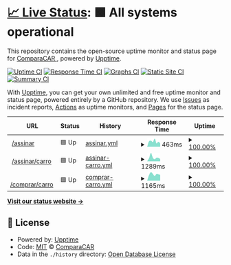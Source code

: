 # [📈 Live Status](https://Comparacar.github.io/uptime): <!--live status--> **🟩 All systems operational**

This repository contains the open-source uptime monitor and status page for [ComparaCAR ](https://comparacar.com.br), powered by [Upptime](https://github.com/upptime/upptime).

[![Uptime CI](https://github.com/Comparacar/uptime/workflows/Uptime%20CI/badge.svg)](https://github.com/Comparacar/uptime/actions?query=workflow%3A%22Uptime+CI%22)
[![Response Time CI](https://github.com/Comparacar/uptime/workflows/Response%20Time%20CI/badge.svg)](https://github.com/Comparacar/uptime/actions?query=workflow%3A%22Response+Time+CI%22)
[![Graphs CI](https://github.com/Comparacar/uptime/workflows/Graphs%20CI/badge.svg)](https://github.com/Comparacar/uptime/actions?query=workflow%3A%22Graphs+CI%22)
[![Static Site CI](https://github.com/Comparacar/uptime/workflows/Static%20Site%20CI/badge.svg)](https://github.com/Comparacar/uptime/actions?query=workflow%3A%22Static+Site+CI%22)
[![Summary CI](https://github.com/Comparacar/uptime/workflows/Summary%20CI/badge.svg)](https://github.com/Comparacar/uptime/actions?query=workflow%3A%22Summary+CI%22)

With [Upptime](https://upptime.js.org), you can get your own unlimited and free uptime monitor and status page, powered entirely by a GitHub repository. We use [Issues](https://github.com/Comparacar/uptime/issues) as incident reports, [Actions](https://github.com/Comparacar/uptime/actions) as uptime monitors, and [Pages](https://Comparacar.github.io/uptime) for the status page.

<!--start: status pages-->
<!-- This summary is generated by Upptime (https://github.com/upptime/upptime) -->
<!-- Do not edit this manually, your changes will be overwritten -->
<!-- prettier-ignore -->
| URL | Status | History | Response Time | Uptime |
| --- | ------ | ------- | ------------- | ------ |
| <img alt="" src="https://icons.duckduckgo.com/ip3/www.comparacar.com.br.ico" height="13"> [/assinar](https://www.comparacar.com.br/assinar) | 🟩 Up | [assinar.yml](https://github.com/comparacar/uptime/commits/HEAD/history/assinar.yml) | <details><summary><img alt="Response time graph" src="./graphs/assinar/response-time-week.png" height="20"> 463ms</summary><br><a href="https://Comparacar.github.io/uptime/history/assinar"><img alt="Response time 371" src="https://img.shields.io/endpoint?url=https%3A%2F%2Fraw.githubusercontent.com%2Fcomparacar%2Fuptime%2FHEAD%2Fapi%2Fassinar%2Fresponse-time.json"></a><br><a href="https://Comparacar.github.io/uptime/history/assinar"><img alt="24-hour response time 298" src="https://img.shields.io/endpoint?url=https%3A%2F%2Fraw.githubusercontent.com%2Fcomparacar%2Fuptime%2FHEAD%2Fapi%2Fassinar%2Fresponse-time-day.json"></a><br><a href="https://Comparacar.github.io/uptime/history/assinar"><img alt="7-day response time 463" src="https://img.shields.io/endpoint?url=https%3A%2F%2Fraw.githubusercontent.com%2Fcomparacar%2Fuptime%2FHEAD%2Fapi%2Fassinar%2Fresponse-time-week.json"></a><br><a href="https://Comparacar.github.io/uptime/history/assinar"><img alt="30-day response time 413" src="https://img.shields.io/endpoint?url=https%3A%2F%2Fraw.githubusercontent.com%2Fcomparacar%2Fuptime%2FHEAD%2Fapi%2Fassinar%2Fresponse-time-month.json"></a><br><a href="https://Comparacar.github.io/uptime/history/assinar"><img alt="1-year response time 371" src="https://img.shields.io/endpoint?url=https%3A%2F%2Fraw.githubusercontent.com%2Fcomparacar%2Fuptime%2FHEAD%2Fapi%2Fassinar%2Fresponse-time-year.json"></a></details> | <details><summary><a href="https://Comparacar.github.io/uptime/history/assinar">100.00%</a></summary><a href="https://Comparacar.github.io/uptime/history/assinar"><img alt="All-time uptime 100.00%" src="https://img.shields.io/endpoint?url=https%3A%2F%2Fraw.githubusercontent.com%2Fcomparacar%2Fuptime%2FHEAD%2Fapi%2Fassinar%2Fuptime.json"></a><br><a href="https://Comparacar.github.io/uptime/history/assinar"><img alt="24-hour uptime 100.00%" src="https://img.shields.io/endpoint?url=https%3A%2F%2Fraw.githubusercontent.com%2Fcomparacar%2Fuptime%2FHEAD%2Fapi%2Fassinar%2Fuptime-day.json"></a><br><a href="https://Comparacar.github.io/uptime/history/assinar"><img alt="7-day uptime 100.00%" src="https://img.shields.io/endpoint?url=https%3A%2F%2Fraw.githubusercontent.com%2Fcomparacar%2Fuptime%2FHEAD%2Fapi%2Fassinar%2Fuptime-week.json"></a><br><a href="https://Comparacar.github.io/uptime/history/assinar"><img alt="30-day uptime 100.00%" src="https://img.shields.io/endpoint?url=https%3A%2F%2Fraw.githubusercontent.com%2Fcomparacar%2Fuptime%2FHEAD%2Fapi%2Fassinar%2Fuptime-month.json"></a><br><a href="https://Comparacar.github.io/uptime/history/assinar"><img alt="1-year uptime 100.00%" src="https://img.shields.io/endpoint?url=https%3A%2F%2Fraw.githubusercontent.com%2Fcomparacar%2Fuptime%2FHEAD%2Fapi%2Fassinar%2Fuptime-year.json"></a></details>
| <img alt="" src="https://icons.duckduckgo.com/ip3/www.comparacar.com.br.ico" height="13"> [/assinar/carro](https://www.comparacar.com.br/assinar/carro) | 🟩 Up | [assinar-carro.yml](https://github.com/comparacar/uptime/commits/HEAD/history/assinar-carro.yml) | <details><summary><img alt="Response time graph" src="./graphs/assinar-carro/response-time-week.png" height="20"> 1289ms</summary><br><a href="https://Comparacar.github.io/uptime/history/assinar-carro"><img alt="Response time 2885" src="https://img.shields.io/endpoint?url=https%3A%2F%2Fraw.githubusercontent.com%2Fcomparacar%2Fuptime%2FHEAD%2Fapi%2Fassinar-carro%2Fresponse-time.json"></a><br><a href="https://Comparacar.github.io/uptime/history/assinar-carro"><img alt="24-hour response time 808" src="https://img.shields.io/endpoint?url=https%3A%2F%2Fraw.githubusercontent.com%2Fcomparacar%2Fuptime%2FHEAD%2Fapi%2Fassinar-carro%2Fresponse-time-day.json"></a><br><a href="https://Comparacar.github.io/uptime/history/assinar-carro"><img alt="7-day response time 1289" src="https://img.shields.io/endpoint?url=https%3A%2F%2Fraw.githubusercontent.com%2Fcomparacar%2Fuptime%2FHEAD%2Fapi%2Fassinar-carro%2Fresponse-time-week.json"></a><br><a href="https://Comparacar.github.io/uptime/history/assinar-carro"><img alt="30-day response time 3281" src="https://img.shields.io/endpoint?url=https%3A%2F%2Fraw.githubusercontent.com%2Fcomparacar%2Fuptime%2FHEAD%2Fapi%2Fassinar-carro%2Fresponse-time-month.json"></a><br><a href="https://Comparacar.github.io/uptime/history/assinar-carro"><img alt="1-year response time 2885" src="https://img.shields.io/endpoint?url=https%3A%2F%2Fraw.githubusercontent.com%2Fcomparacar%2Fuptime%2FHEAD%2Fapi%2Fassinar-carro%2Fresponse-time-year.json"></a></details> | <details><summary><a href="https://Comparacar.github.io/uptime/history/assinar-carro">100.00%</a></summary><a href="https://Comparacar.github.io/uptime/history/assinar-carro"><img alt="All-time uptime 99.67%" src="https://img.shields.io/endpoint?url=https%3A%2F%2Fraw.githubusercontent.com%2Fcomparacar%2Fuptime%2FHEAD%2Fapi%2Fassinar-carro%2Fuptime.json"></a><br><a href="https://Comparacar.github.io/uptime/history/assinar-carro"><img alt="24-hour uptime 100.00%" src="https://img.shields.io/endpoint?url=https%3A%2F%2Fraw.githubusercontent.com%2Fcomparacar%2Fuptime%2FHEAD%2Fapi%2Fassinar-carro%2Fuptime-day.json"></a><br><a href="https://Comparacar.github.io/uptime/history/assinar-carro"><img alt="7-day uptime 100.00%" src="https://img.shields.io/endpoint?url=https%3A%2F%2Fraw.githubusercontent.com%2Fcomparacar%2Fuptime%2FHEAD%2Fapi%2Fassinar-carro%2Fuptime-week.json"></a><br><a href="https://Comparacar.github.io/uptime/history/assinar-carro"><img alt="30-day uptime 99.51%" src="https://img.shields.io/endpoint?url=https%3A%2F%2Fraw.githubusercontent.com%2Fcomparacar%2Fuptime%2FHEAD%2Fapi%2Fassinar-carro%2Fuptime-month.json"></a><br><a href="https://Comparacar.github.io/uptime/history/assinar-carro"><img alt="1-year uptime 99.67%" src="https://img.shields.io/endpoint?url=https%3A%2F%2Fraw.githubusercontent.com%2Fcomparacar%2Fuptime%2FHEAD%2Fapi%2Fassinar-carro%2Fuptime-year.json"></a></details>
| <img alt="" src="https://icons.duckduckgo.com/ip3/www.comparacar.com.br.ico" height="13"> [/comprar/carro](https://www.comparacar.com.br/comprar/carro) | 🟩 Up | [comprar-carro.yml](https://github.com/comparacar/uptime/commits/HEAD/history/comprar-carro.yml) | <details><summary><img alt="Response time graph" src="./graphs/comprar-carro/response-time-week.png" height="20"> 1165ms</summary><br><a href="https://Comparacar.github.io/uptime/history/comprar-carro"><img alt="Response time 3762" src="https://img.shields.io/endpoint?url=https%3A%2F%2Fraw.githubusercontent.com%2Fcomparacar%2Fuptime%2FHEAD%2Fapi%2Fcomprar-carro%2Fresponse-time.json"></a><br><a href="https://Comparacar.github.io/uptime/history/comprar-carro"><img alt="24-hour response time 1084" src="https://img.shields.io/endpoint?url=https%3A%2F%2Fraw.githubusercontent.com%2Fcomparacar%2Fuptime%2FHEAD%2Fapi%2Fcomprar-carro%2Fresponse-time-day.json"></a><br><a href="https://Comparacar.github.io/uptime/history/comprar-carro"><img alt="7-day response time 1165" src="https://img.shields.io/endpoint?url=https%3A%2F%2Fraw.githubusercontent.com%2Fcomparacar%2Fuptime%2FHEAD%2Fapi%2Fcomprar-carro%2Fresponse-time-week.json"></a><br><a href="https://Comparacar.github.io/uptime/history/comprar-carro"><img alt="30-day response time 2749" src="https://img.shields.io/endpoint?url=https%3A%2F%2Fraw.githubusercontent.com%2Fcomparacar%2Fuptime%2FHEAD%2Fapi%2Fcomprar-carro%2Fresponse-time-month.json"></a><br><a href="https://Comparacar.github.io/uptime/history/comprar-carro"><img alt="1-year response time 3762" src="https://img.shields.io/endpoint?url=https%3A%2F%2Fraw.githubusercontent.com%2Fcomparacar%2Fuptime%2FHEAD%2Fapi%2Fcomprar-carro%2Fresponse-time-year.json"></a></details> | <details><summary><a href="https://Comparacar.github.io/uptime/history/comprar-carro">100.00%</a></summary><a href="https://Comparacar.github.io/uptime/history/comprar-carro"><img alt="All-time uptime 98.05%" src="https://img.shields.io/endpoint?url=https%3A%2F%2Fraw.githubusercontent.com%2Fcomparacar%2Fuptime%2FHEAD%2Fapi%2Fcomprar-carro%2Fuptime.json"></a><br><a href="https://Comparacar.github.io/uptime/history/comprar-carro"><img alt="24-hour uptime 100.00%" src="https://img.shields.io/endpoint?url=https%3A%2F%2Fraw.githubusercontent.com%2Fcomparacar%2Fuptime%2FHEAD%2Fapi%2Fcomprar-carro%2Fuptime-day.json"></a><br><a href="https://Comparacar.github.io/uptime/history/comprar-carro"><img alt="7-day uptime 100.00%" src="https://img.shields.io/endpoint?url=https%3A%2F%2Fraw.githubusercontent.com%2Fcomparacar%2Fuptime%2FHEAD%2Fapi%2Fcomprar-carro%2Fuptime-week.json"></a><br><a href="https://Comparacar.github.io/uptime/history/comprar-carro"><img alt="30-day uptime 97.56%" src="https://img.shields.io/endpoint?url=https%3A%2F%2Fraw.githubusercontent.com%2Fcomparacar%2Fuptime%2FHEAD%2Fapi%2Fcomprar-carro%2Fuptime-month.json"></a><br><a href="https://Comparacar.github.io/uptime/history/comprar-carro"><img alt="1-year uptime 98.05%" src="https://img.shields.io/endpoint?url=https%3A%2F%2Fraw.githubusercontent.com%2Fcomparacar%2Fuptime%2FHEAD%2Fapi%2Fcomprar-carro%2Fuptime-year.json"></a></details>

<!--end: status pages-->

[**Visit our status website →**](https://Comparacar.github.io/uptime)

## 📄 License

- Powered by: [Upptime](https://github.com/upptime/upptime)
- Code: [MIT](./LICENSE) © [ComparaCAR ](https://comparacar.com.br)
- Data in the `./history` directory: [Open Database License](https://opendatacommons.org/licenses/odbl/1-0/)
